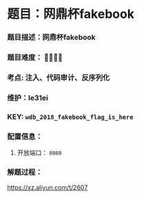 # 题目：网鼎杯fakebook

### 题目描述：网鼎杯fakebook

### 题目难度： 🌟🌟🌟🌟

### 考点: 注入、代码审计、反序列化

### 维护：le31ei

### KEY: `wdb_2018_fakebook_flag_is_here`

### 配置信息： 
1. 开放端口： `8080`

### 解题过程：

https://xz.aliyun.com/t/2607
